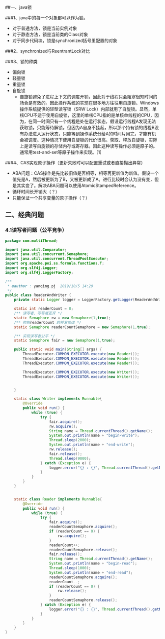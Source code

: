 ##一、java锁

###1、java中的每一个对象都可以作为锁。

- 对于普通方法，锁是当前实例对象
- 对于静态方法，锁是当前类的Class对象
- 对于同步代码块，锁是synchronized括号里配置的对象

###2、synchronized与ReentrantLock对比

###3、锁的种类

- 偏向锁
- 轻量锁
- 重量锁
- 自旋锁
  - 自旋锁避免了进程上下文的调度开销，因此对于线程只会阻塞很短时间的场合是有效的。因此操作系统的实现在很多地方往往用自旋锁。Windows操作系统提供的轻型读写锁（SRW Lock）内部就用了自旋锁。显然，单核CPU不适于使用自旋锁，这里的单核CPU指的是单核单线程的CPU，因为，在同一时间只有一个线程是处在运行状态，假设运行线程A发现无法获取锁，只能等待解锁，但因为A自身不挂起，所以那个持有锁的线程B没有办法进入运行状态，只能等到操作系统分给A的时间片用完，才能有机会被调度。这种情况下使用自旋锁的代价很高。获取、释放自旋锁，实际上是读写自旋锁的存储内存或寄存器。因此这种读写操作必须是原子的。通常用test-and-set等原子操作来实现。[1]

###4、CAS实现原子操作（更新失败时可以配置重试或者直接抛出异常）

- ABA问题：CAS操作是先比较旧值是否相等，相等再更新值为新值。假设一个值先是A，然后被更新为了B，又被更新成了A。进行比较时会认为没有变，但是其实变了。解决ABA问题可以使用AtomicStampedReference。
- 循环时间长开销大（？）
- 只能保证一个共享变量的原子操作（？）
## 二、经典问题

### 4.1读写者问题（公平竞争）

```java
package com.multiThread;

import java.util.Comparator;
import java.util.concurrent.Semaphore;
import java.util.concurrent.ThreadPoolExecutor;
import org.apache.poi.ss.formula.functions.T;
import org.slf4j.Logger;
import org.slf4j.LoggerFactory;

/**
 * @author : yanqing.pj  2019/10/5 14:20
 */
public class ReaderAndWriter {
    private static Logger logger = LoggerFactory.getLogger(ReaderAndWriter.class);

    static int readerCount = 0;
    /** 读写者、写写者互斥 */
    static Semaphore rw = new Semaphore(1,true);
    /** 控制readerCount 的并发修改 */
    static Semaphore readerCountSemaphore = new Semaphore(1,true);

    /** 实现读写者公平 */
    static Semaphore fair = new Semaphore(1,true);

    public static void main(String[] args) {
        ThreadExecutor.COMMON_EXECUTOR.execute(new Reader());
        ThreadExecutor.COMMON_EXECUTOR.execute(new Reader());
        ThreadExecutor.COMMON_EXECUTOR.execute(new Reader());

        ThreadExecutor.COMMON_EXECUTOR.execute(new Writer());
        ThreadExecutor.COMMON_EXECUTOR.execute(new Writer());


    }

    static class Writer implements Runnable{
        @Override
        public void run() {
            while (true) {
                try {
                    fair.acquire();
                    rw.acquire();
                    String name = Thread.currentThread().getName();
                    System.out.println(name + "begin-write");
                    Thread.sleep(2000);
                    System.out.println(name + "end-write");
                    rw.release();
                    fair.release();
                    Thread.sleep(9000);
                } catch (Exception e) {
                    logger.error("{} : {}", Thread.currentThread().getName(), e.getMessage());
                }
            }
        }
    }


    static class Reader implements Runnable{
        @Override
        public void run() {
            while (true) {
                try {
                    fair.acquire();
                    readerCountSemaphore.acquire();
                    if (readerCount == 0) {
                        rw.acquire();
                    }
                    readerCount++;
                    readerCountSemaphore.release();
                    fair.release();
                    String name = Thread.currentThread().getName();
                    System.out.println(name + "begin-read");
                    Thread.sleep(1000);
                    System.out.println(name + "end-read");
                    readerCountSemaphore.acquire();
                    readerCount--;
                    if (readerCount == 0) {
                        rw.release();
                    }
                    readerCountSemaphore.release();
                } catch (Exception e) {
                    logger.error("{} : {}", Thread.currentThread().getName(), e.getMessage());
                }
            }
        }
    }
}

```

